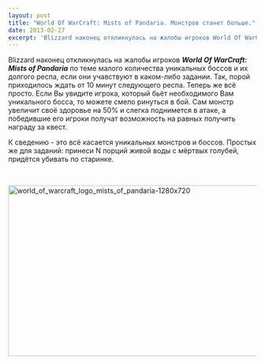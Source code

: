 ```yaml
---
layout: post
title: "World Of WarCraft: Mists of Pandaria. Монстров станет больше."
date: 2013-02-27
excerpt: 'Blizzard наконец откликнулась на жалобы игроков World Of WarCraft&#58; Mists of Pandaria по теме малого количества уникальных боссов и их долгого респа, если они учавствуют в каком-либо задании. Так, порой приходилось ждать от 10 минут следующего респа....'
---
```


Blizzard наконец откликнулась на жалобы игроков <em><strong>World Of WarCraft: Mists of Pandaria</strong></em> по теме малого количества уникальных боссов и их долгого респа, если они учавствуют в каком-либо задании. Так, порой приходилось ждать от 10 минут следующего респа. Теперь же всё просто. Если Вы увидите игрока, который бьёт необходимого Вам уникального босса, то можете смело ринуться в бой. Сам монстр увеличит своё здоровье на 50% и слегка поднимется в атаке, а победившие его игроки получат возможность на равных получить награду за квест.

К сведению - это всё касается уникальных монстров и боссов. Простых же для заданий: принеси N порций живой воды с мёртвых голубей, придётся убивать по старинке.

&nbsp;

<a href="http://gamersoul.ru/wp-content/uploads/2013/02/world_of_warcraft_logo_mists_of_pandaria-1280x720.jpg"><img class="wp-image-1269 aligncenter" alt="world_of_warcraft_logo_mists_of_pandaria-1280x720" src="http://gamersoul.ru/wp-content/uploads/2013/02/world_of_warcraft_logo_mists_of_pandaria-1280x720.jpg" width="614" height="346" /></a>